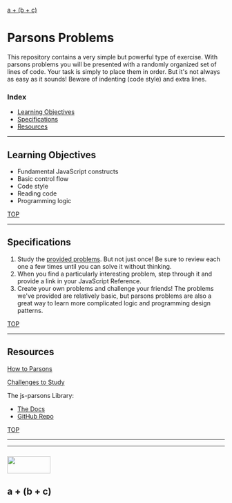 [a + (b + c)](#a-\+-\(\b-\+-c\))

# Parsons Problems

This repository contains a very simple but powerful type of exercise.  With parsons problems you will be presented with a randomly organized set of lines of code.  Your task is simply to place them in order.  But it's not always as easy as it sounds!  Beware of indenting (code style) and extra lines.

### Index
* [Learning Objectives](#learning-objectives)
* [Specifications](#specifications)
* [Resources](#resources)

---

## Learning Objectives

* Fundamental JavaScript constructs
* Basic control flow
* Code style
* Reading code
* Programming logic

[TOP](#index)

---

## Specifications

1. Study the [provided problems](https://jankelearning.github.io/parsons).  But not just once!  Be sure to review each one a few times until you can solve it without thinking.
2. When you find a particularly interesting problem, step through it and provide a link in your JavaScript Reference.
3. Create your own problems and challenge your friends!  The problems we've provided are relatively basic, but parsons problems are also a great way to learn more complicated logic and programming design patterns. 


[TOP](#index)

---

## Resources

[How to Parsons](./how-to-parsons.md)

[Challenges to Study](https://jankelearning.github.io/parsons)

The js-parsons Library:
* [The Docs](https://js-parsons.github.io)
* [GitHub Repo](https://github.com/js-parsons/js-parsons)



[TOP](#index)

___
___
### <a href="http://elewa.education/blog" target="_blank"><img src="https://user-images.githubusercontent.com/18554853/34921062-506450ae-f97d-11e7-875f-6feeb26ad72d.png" width="100" height="40"/></a>

## a + (b + c)
